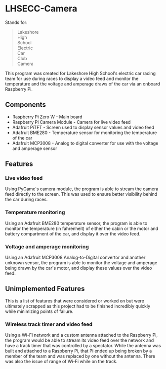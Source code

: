 # LHSECC-Camera
Stands for:
> Lakeshore\
> High\
> School\
> Electric\
> Car\
> Club\
> Camera

This program was created for Lakeshore High School's electric car racing team for use during races to display a video feed and monitor the temperature and the voltage and amperage draws of the car via an onboard Raspberry Pi.

## Components
- Raspberry Pi Zero W - Main board
- Raspberry Pi Camera Module - Camera for live video feed
- Adafruit PiTFT - Screen used to display sensor values and video feed
- Adafruit BME280 - Temperature sensor for monitoring the temperature of the car
- Adafruit MCP3008 - Analog to digital converter for use with the voltage and amperage sensor

## Features
### Live video feed
Using PyGame's camera module, the program is able to stream the camera feed directly to the screen. This was used to ensure better visibility behind the car during races.

### Temperature monitoring
Using an Adafruit BME280 temperature sensor, the program is able to monitor the temperature (in fahrenheit) of either the cabin or the motor and battery compartment of the car, and display it over the video feed.

### Voltage and amperage monitoring
Using an Adafruit MCP3008 Analog-to-Digital convertor and another unknown sensor, the program is able to monitor the voltage and amperage being drawn by the car's motor, and display these values over the video feed. 

## Unimplemented Features
This is a list of features that were considered or worked on but were ultimately scrapped as this project had to be finished incredibly quickly while minimizing points of failure.

### Wireless track timer and video feed
Using a Wi-Fi network and a custom antenna attached to the Raspberry Pi, the program would be able to stream its video feed over the network and have a track timer that was controlled by a spectator. While the antenna was built and attached to a Raspberry Pi, that Pi ended up being broken by a member of the team and was replaced by one without the antenna. There was also the issue of range of Wi-Fi while on the track.
